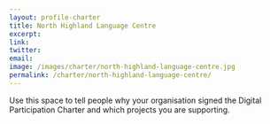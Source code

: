 ```yaml
---
layout: profile-charter
title: North Highland Language Centre
excerpt: 
link: 
twitter: 
email: 
image: /images/charter/north-highland-language-centre.jpg
permalink: /charter/north-highland-language-centre/
---
```


Use this space to tell people why your organisation signed the Digital Participation Charter and which projects you are supporting.